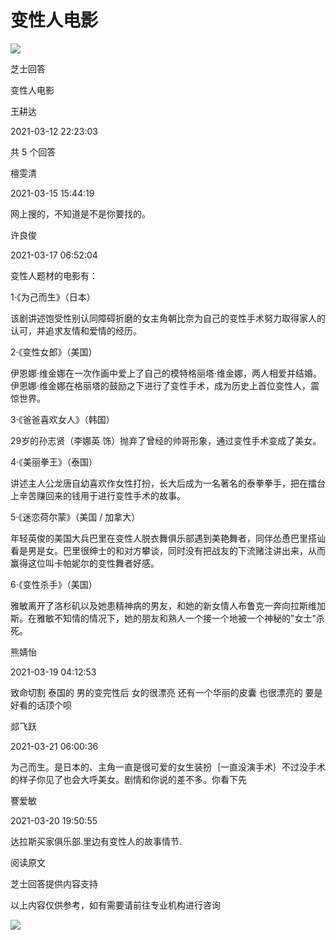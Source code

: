 # 变性人电影

![](https://s2.zimgs.cn/ims?at=managed_webpage&kt=url&key=aHR0cHM6Ly9kYnAtcmVzb3VyY2UuY2RuLmJjZWJvcy5jb20vODU3NTAyZTUtOTk4MC0xMGM5LTQ1YjgtOTRjMzkzODU4N2RmL2xvZ29fOWE2N2I1Mi5wbmc=&sign=yx:F_mCrXZMp5DZ1yIo3Fru4AduhRo=&tv=0_0&p=)

芝士回答

变性人电影

王耕达

2021-03-12 22:23:03

共 5 个回答

檀雯清

2021-03-15 15:44:19

网上搜的，不知道是不是你要找的。

许良俊

2021-03-17 06:52:04

变性人题材的电影有：

1·《为己而生》（日本）

该剧讲述饱受性别认同障碍折磨的女主角朝比奈为自己的变性手术努力取得家人的认可，并追求友情和爱情的经历。

2·《变性女郎》（美国）

伊恩娜·维金娜在一次作画中爱上了自己的模特格丽塔·维金娜，两人相爱并结婚。伊恩娜·维金娜在格丽塔的鼓励之下进行了变性手术，成为历史上首位变性人，震惊世界。

3·《爸爸喜欢女人》（韩国）

29岁的孙志贤（李娜英 饰）抛弃了曾经的帅哥形象，通过变性手术变成了美女。

4·《美丽拳王》（泰国）

讲述主人公龙唐自幼喜欢作女性打扮，长大后成为一名著名的泰拳拳手，把在擂台上辛苦赚回来的钱用于进行变性手术的故事。

5·《迷恋荷尔蒙》（美国 / 加拿大）

年轻英俊的美国大兵巴里在变性人脱衣舞俱乐部遇到美艳舞者，同伴怂恿巴里搭讪看是男是女。巴里很绅士的和对方攀谈，同时没有把战友的下流赌注讲出来，从而赢得这位叫卡帕妮尔的变性舞者好感。

6·《变性杀手》（美国）

雅敏离开了洛杉矶以及她患精神病的男友，和她的新女情人布鲁克一奔向拉斯维加斯。在雅敏不知情的情况下，她的朋友和熟人一个接一个地被一个神秘的"女士"杀死。

熊婧怡

2021-03-19 04:12:53

致命切割 泰国的 男的变完性后 女的很漂亮 还有一个华丽的皮囊 也很漂亮的 要是好看的话顶个呗

郯飞跃

2021-03-21 06:00:36

为己而生。是日本的、主角一直是很可爱的女生装扮｛一直没演手术｝不过没手术的样子你见了也会大呼美女。剧情和你说的差不多。你看下先

謇爱敏

2021-03-20 19:50:55

达拉斯买家俱乐部.里边有变性人的故事情节.

阅读原文

芝士回答提供内容支持

以上内容仅供参考，如有需要请前往专业机构进行咨询

![](https://cdn.sm.cn/static/23/07/03/74cd57d289f0df8c1e360bc4f2c7028f.png)